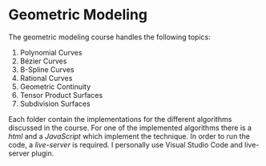 # Geometric Modeling
The geometric modeling course handles the following topics:

1. Polynomial Curves
2. Bézier Curves
3. B-Spline Curves
4. Rational Curves
5. Geometric Continuity
6. Tensor Product Surfaces
7. Subdivision Surfaces

Each folder contain the implementations for the different algorithms discussed in the course. For one
of the implemented algorithms there is a *html* and a *JavaScript* which implement the technique. In order to run the code, a *live-server* is required. I personally use Visual Studio Code and live-server plugin. 